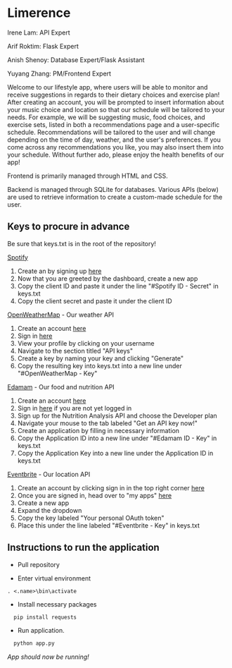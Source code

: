 # Limerence
Irene Lam: API Expert

Arif Roktim: Flask Expert

Anish Shenoy: Database Expert/Flask Assistant

Yuyang Zhang: PM/Frontend Expert

Welcome to our lifestyle app, where users will be able to monitor and receive suggestions in regards to their dietary choices and exercise plan! After creating an account, you will be prompted to insert information about your music choice and location so that our schedule will be tailored to your needs. For example, we will be suggesting music, food choices, and exercise sets, listed in both a recommendations page and a user-specific schedule. Recommendations will be tailored to the user and will change depending on the time of day, weather, and the user's preferences. If you come across any recommendations you like, you may also insert them into your schedule. Without further ado, please enjoy the health benefits of our app!

Frontend is primarily managed through HTML and CSS.

Backend is managed through SQLite for databases. Various APIs (below) are used to retrieve information to create a custom-made schedule for the user.

## Keys to procure in advance

Be sure that keys.txt is in the root of the repository!

[Spotify](https://www.spotify.com/us/)
1. Create an by signing up [here](https://beta.developer.spotify.com/dashboard/)
2. Now that you are greeted by the dashboard, create a new app
3. Copy the client ID and paste it under the line "#Spotify ID - Secret" in keys.txt
4. Copy the client secret and paste it under the client ID

[OpenWeatherMap](https://openweathermap.org/api) - Our weather API
1. Create an account [here](https://home.openweathermap.org/users/sign_up)
2. Sign in [here](https://home.openweathermap.org/users/sign_in)
3. View your profile by clicking on your username
4. Navigate to the section titled "API keys"
5. Create a key by naming your key and clicking "Generate"
6. Copy the resulting key into keys.txt into a new line under "#OpenWeatherMap - Key"

[Edamam](https://www.edamam.com/) - Our food and nutrition API
1. Create an account [here](https://www.edamam.com/signup)
2. Sign in [here](https://www.edamam.com/login?return=/) if you are not yet logged in
3. Sign up for the Nutrition Analysis API and choose the Developer plan
4. Navigate your mouse to the tab labeled "Get an API key now!"
5. Create an application by filling in necessary information
6. Copy the Application ID into a new line under "#Edamam ID - Key" in keys.txt
7. Copy the Application Key into a new line under the Application ID in keys.txt

[Eventbrite](https://eventbrite.com/) - Our location API
1. Create an account by clicking sign in in the top right corner [here](https://www.eventbrite.com/developer/v3/)
2. Once you are signed in, head over to "my apps" [here](https://www.eventbrite.com/myaccount/apps/)
3. Create a new app
4. Expand the dropdown
5. Copy the key labeled "Your personal OAuth token"
6. Place this under the line labeled "#Eventbrite - Key" in keys.txt

## Instructions to run the application
- Pull repository

- Enter virtual environment

```
. <.name>\bin\activate
```

- Install necessary packages

```python
  pip install requests
```

- Run application.

```python
  python app.py
```

*App should now be running!*

